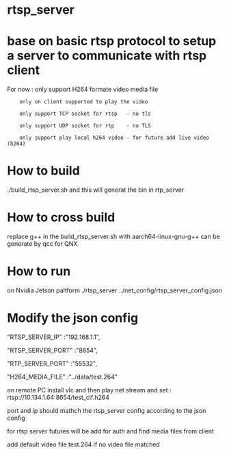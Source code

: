 # rtsp_server
# base on basic rtsp protocol to setup a server to communicate with rtsp client
  For now :
        only support H264 formate video media file
        
        only on client supported to play the video
        
        only support TCP socket for rtsp   - no tls
        
        only support UDP socket for rtp    - no TLS
        
        only support play local h264 video - for future add live video (h264)

# How to build
./build_rtsp_server.sh and this will generat the bin in rtp_server

# How to cross build
replace g++ in the build_rtsp_server.sh with aarch64-linux-gnu-g++
can be generate by qcc for QNX

# How to run 
on Nvidia Jetson paltform ./rtsp_server ../net_config/rtsp_server_config.json

# Modify the json config
 "RTSP_SERVER_IP"   :"192.168.1.1",
 
 "RTSP_SERVER_PORT" :"8654",
 
 "RTP_SERVER_PORT"  :"55532",
 
 "H264_MEDIA_FILE"  :"../data/test.264"

on remote PC install vlc and then play net stream and set : rtsp://10.134.1.64:8654/test_cif.h264

port and ip should mathch the rtsp_server config according to the json config

for rtsp server futures will be add for auth and find media files from client

add default video file test.264 if no video file matched



